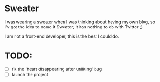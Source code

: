 # Sweater

I was wearing a sweater when I was thinking about having my own blog, so I'v got the idea to name it Sweater; it has nothing to do with Twitter ;)

I am not a front-end developer, this is the best I could do.

# TODO:
* [ ] fix the 'heart disappearing after unliking' bug
* [ ] launch the project
